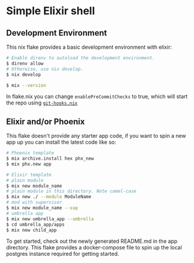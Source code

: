 # Simple Elixir shell

## Development Environment
This nix flake provides a basic development environment with elixir:

```bash
# Enable direnv to autoload the development environment.
$ direnv allow
# Otherwise, use nix develop.
$ nix develop

$ mix --version
```

In flake.nix you can change `enablePreCommitChecks` to true, which will start the repo using [`git-hooks.nix`](https://github.com/cachix/git-hooks.nix)

## Elixir and/or Phoenix

This flake doesn't provide any starter app code, if you want to
spin a new app up you can install the latest code like so:

```bash
# Phoenix template
$ mix archive.install hex phx_new
$ mix phx.new app
```
```bash
# Elixir template
# plain module
$ mix new module_name
# plain module in this directory. Note camel-case
$ mix new ./ --module ModuleName
# mod with supervisor
$ mix new module_name --sup
# umbrella app
$ mix new umbrella_app --umbrella
$ cd umbrella_app/apps
$ mix new child_app
```

To get started, check out the newly generated README.md in the app directory.
This flake provides a docker-compose file to spin up the local postgres instance
required for getting started.
